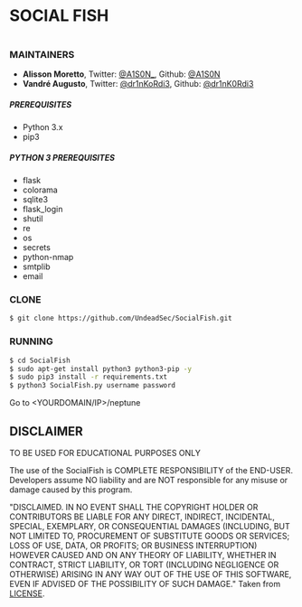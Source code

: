 # SOCIAL FISH
<img src=""/>

### MAINTAINERS

- **Alisson Moretto**, Twitter: [@A1S0N_][tw-alisson], Github: [@A1S0N][git-alisson]
- **Vandré Augusto**, Twitter: [@dr1nKoRdi3][tw-drink], Github: [@dr1nK0Rdi3][git-drink]


##### PREREQUISITES

- Python 3.x 
- pip3

##### PYTHON 3 PREREQUISITES
- flask
- colorama
- sqlite3
- flask_login
- shutil
- re
- os
- secrets
- python-nmap
- smtplib
- email

### CLONE

```sh
$ git clone https://github.com/UndeadSec/SocialFish.git
```

### RUNNING

```sh
$ cd SocialFish
$ sudo apt-get install python3 python3-pip -y
$ sudo pip3 install -r requirements.txt
$ python3 SocialFish.py username password
```
Go to <YOURDOMAIN/IP>/neptune

## DISCLAIMER

TO BE USED FOR EDUCATIONAL PURPOSES ONLY

The use of the SocialFish is COMPLETE RESPONSIBILITY of the END-USER. Developers assume NO liability and are NOT responsible for any misuse or damage caused by this program.

"DISCLAIMED. IN NO EVENT SHALL THE COPYRIGHT HOLDER OR CONTRIBUTORS BE LIABLE
FOR ANY DIRECT, INDIRECT, INCIDENTAL, SPECIAL, EXEMPLARY, OR CONSEQUENTIAL
DAMAGES (INCLUDING, BUT NOT LIMITED TO, PROCUREMENT OF SUBSTITUTE GOODS OR
SERVICES; LOSS OF USE, DATA, OR PROFITS; OR BUSINESS INTERRUPTION) HOWEVER
CAUSED AND ON ANY THEORY OF LIABILITY, WHETHER IN CONTRACT, STRICT LIABILITY,
OR TORT (INCLUDING NEGLIGENCE OR OTHERWISE) ARISING IN ANY WAY OUT OF THE USE
OF THIS SOFTWARE, EVEN IF ADVISED OF THE POSSIBILITY OF SUCH DAMAGE."
Taken from [LICENSE](LICENSE).

[//]: # (links references)

[tw-alisson]: <https://twitter.com/A1S0N_>
[git-alisson]: <https://github.com/A1S0N>
[tw-drink]: <https://twitter.com/Dr1nkOrdi3>
[git-drink]: <https://github.com/dr1nk0rdi3>
